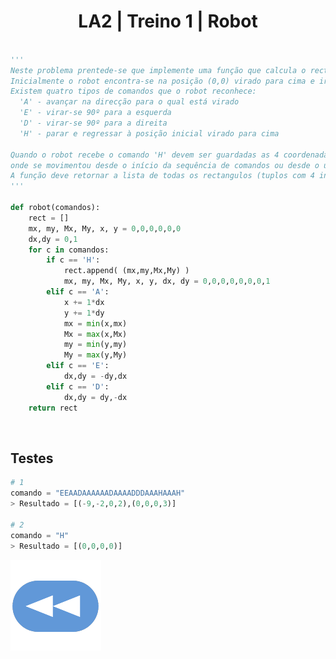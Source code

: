 <h1 style="text-align: center;">LA2 | Treino 1 | Robot</h1>

```Python

'''
Neste problema prentede-se que implemente uma função que calcula o rectângulo onde se movimenta um robot.
Inicialmente o robot encontra-se na posição (0,0) virado para cima e irá receber uma sequência de comandos numa string.
Existem quatro tipos de comandos que o robot reconhece:
  'A' - avançar na direcção para o qual está virado
  'E' - virar-se 90º para a esquerda
  'D' - virar-se 90º para a direita 
  'H' - parar e regressar à posição inicial virado para cima
  
Quando o robot recebe o comando 'H' devem ser guardadas as 4 coordenadas (minímo no eixo dos X, mínimo no eixo dos Y, máximo no eixo dos X, máximo no eixo dos Y) que definem o rectângulo 
onde se movimentou desde o início da sequência de comandos ou desde o último comando 'H'.
A função deve retornar a lista de todas os rectangulos (tuplos com 4 inteiros)
'''

def robot(comandos):
    rect = []
    mx, my, Mx, My, x, y = 0,0,0,0,0,0
    dx,dy = 0,1
    for c in comandos:
        if c == 'H':
            rect.append( (mx,my,Mx,My) )
            mx, my, Mx, My, x, y, dx, dy = 0,0,0,0,0,0,0,1
        elif c == 'A':
            x += 1*dx
            y += 1*dy
            mx = min(x,mx)
            Mx = max(x,Mx)
            my = min(y,my)
            My = max(y,My)
        elif c == 'E':
            dx,dy = -dy,dx
        elif c == 'D':
            dx,dy = dy,-dx
    return rect

```


<br>


## Testes

```Python
# 1
comando = "EEAADAAAAAADAAAADDDAAAHAAAH"
> Resultado = [(-9,-2,0,2),(0,0,0,3)]

# 2
comando = "H"
> Resultado = [(0,0,0,0)]
```

[![retroceder](https://raw.githubusercontent.com/David81820/Recursos-LCC/main/Rewind.png)](https://david81820.github.io/Recursos-LCC/2ano/2sem/LA2/codigo)